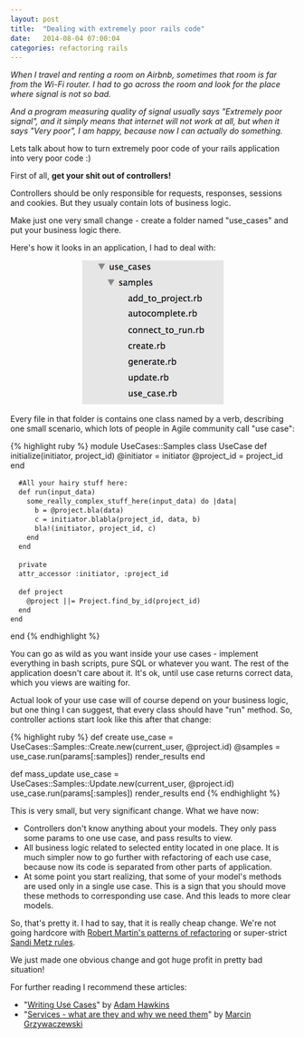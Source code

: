 ```yaml
---
layout: post
title:  "Dealing with extremely poor rails code"
date:   2014-08-04 07:00:04
categories: refactoring rails
---
```


<i>When I travel and renting a room on Airbnb, sometimes that room is far from the Wi-Fi router. I had to go across the room and look for the place where signal is not so bad.</i>

<i>And a program measuring quality of signal usually says "Extremely poor signal", and it simply means that internet will not work at all, but when it says "Very poor", I am happy, because now I can actually do something.</i>

Lets talk about how to turn extremely poor code of your rails application into very poor code :)

First of all, <strong>get your shit out of controllers!</strong>

Controllers should be only responsible for requests, responses, sessions and cookies. But they usualy contain lots of business logic.

Make just one very small change - create a folder named "use_cases" and put your business logic there.

Here's how it looks in an application, I had to deal with:

<center><img src='/images/use_cases_structure.png'/></center>

Every file in that folder is contains one class named by a verb, describing one small scenario, which lots of people in Agile community call "use case":

{% highlight ruby %}
  module UseCases::Samples
    class UseCase
      def initialize(initiator, project_id)
        @initiator = initiator
        @project_id = project_id
      end

      #All your hairy stuff here:
      def run(input_data)
        some_really_complex_stuff_here(input_data) do |data|
          b = @project.bla(data)
          c = initiator.blabla(project_id, data, b)
          bla!(initiator, project_id, c)
        end
      end

      private
      attr_accessor :initiator, :project_id

      def project
        @project ||= Project.find_by_id(project_id)
      end
    end
  end
{% endhighlight %}

You can go as wild as you want inside your use cases - implement everything in bash scripts, pure SQL or whatever you want. The rest of the application doesn't care about it. It's ok, until use case returns correct data, which you views are waiting for.


Actual look of your use case will of course depend on your business logic, but one thing I can suggest, that every class should have "run" method.
So, controller actions start look like this after that change:

{% highlight ruby %}
  def create
    use_case = UseCases::Samples::Create.new(current_user, @project.id)
    @samples = use_case.run(params[:samples])
    render_results
  end

  def mass_update
    use_case = UseCases::Samples::Update.new(current_user, @project.id)
    use_case.run(params[:samples])
    render_results
  end
{% endhighlight %}



This is very small, but very significant change. What we have now:

* Controllers don't know anything about your models. They only pass some params to one use case, and pass results to view.
* All business logic related to selected entity located in one place. It is much simpler now to go further with refactoring of each use case, because now its code is separated from other parts of application.
* At some point you start realizing, that some of your model's methods are used only in a single use case. This is a sign that you should move these methods to corresponding use case. And this leads to more clear models.


So, that's pretty it. I had to say, that it is really cheap change. We're not going hardcore with [Robert Martin's patterns of refactoring](unclebob) or super-strict [Sandi Metz rules](sandi).

We just made one obvious change and got huge profit in pretty bad situation!

For further reading I recommend these articles:

* "[Writing Use Cases](hawkins)" by [Adam Hawkins](http://twitter.com/admin65)
* "[Services - what are they and why we need them](arkency)" by [Marcin Grzywaczewski](http://twitter.com/killavus)


[unclebob]: http://www.amazon.com/Refactoring-Edition-Addison-Wesley-Professional-Series/dp/0321984137
[sandi]: https://www.youtube.com/watch?v=npOGOmkxuio

[hawkins]: http://hawkins.io/2014/01/writing_use_cases/
[arkency]: http://blog.arkency.com/2013/09/services-what-they-are-and-why-we-need-them/